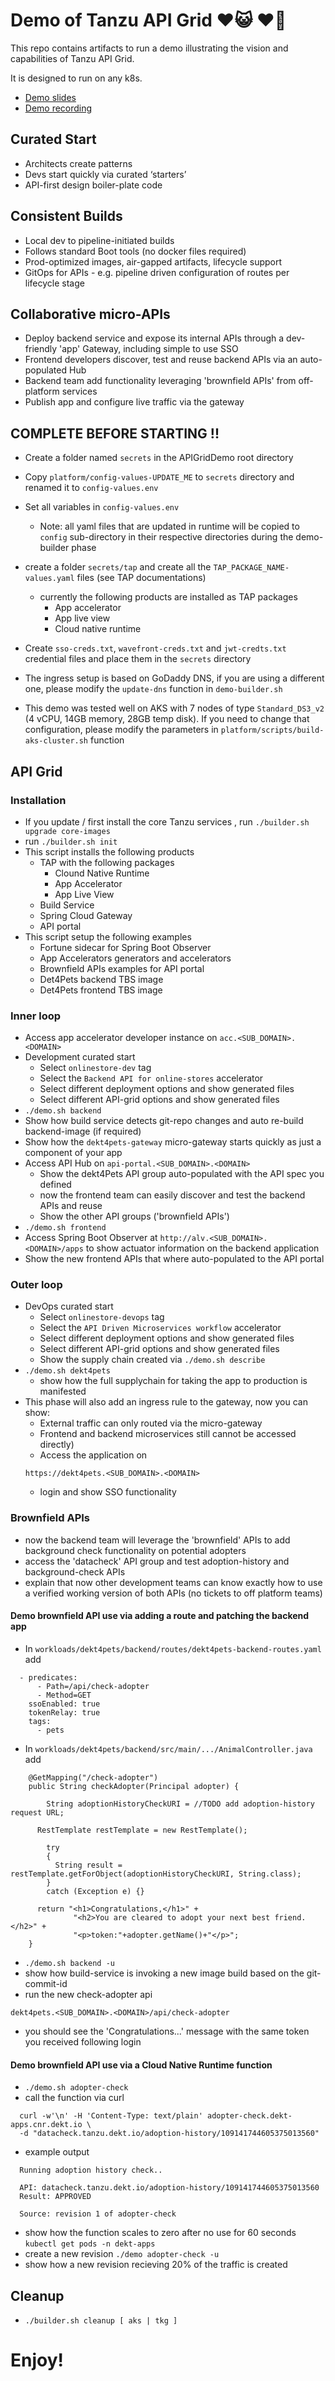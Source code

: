 
# Demo of Tanzu API Grid ♥️😺 ♥️🐶

This repo contains artifacts to run a demo illustrating the vision and capabilities of Tanzu API Grid.

It is designed to run on any k8s.

- [Demo slides](https://docs.google.com/presentation/d/105sp3K633nnTPWn_PGxrLRb2X0atNmNN4Wlu10FgQ00/edit#slide=id.gdbf1731422_0_3)
- [Demo recording](https://bit.ly/api-grid)

## Curated Start                                                   
- Architects create patterns                                      
- Devs start quickly via curated ‘starters’                           
- API-first design boiler-plate code                                  

## Consistent Builds                                                    
- Local dev to pipeline-initiated builds                          
- Follows standard Boot tools (no docker files required)               
- Prod-optimized images, air-gapped artifacts, lifecycle support  
- GitOps for APIs - e.g. pipeline driven configuration of routes per lifecycle stage       

## Collaborative micro-APIs 
- Deploy backend service and expose its internal APIs through a dev-friendly 'app' Gateway, including simple to use SSO
- Frontend developers discover, test and reuse backend APIs via an auto-populated Hub
- Backend team add functionality leveraging 'brownfield APIs' from off-platform services 
- Publish app and configure live traffic via the gateway

## COMPLETE BEFORE STARTING !!

- Create a folder named ```secrets``` in the APIGridDemo root directory

- Copy ```platform/config-values-UPDATE_ME``` to ```secrets``` directory and renamed it to ```config-values.env```

- Set all variables in ```config-values.env```
  - Note: all yaml files that are updated in runtime will be copied to ```config``` sub-directory in their respective directories during the demo-builder phase

- create a folder ```secrets/tap``` and create all the ```TAP_PACKAGE_NAME-values.yaml``` files (see TAP documentations)
  - currently the following products are installed as TAP packages
    * App accelerator
    * App live view
    * Cloud native runtime

- Create ```sso-creds.txt```, ```wavefront-creds.txt``` and ```jwt-credts.txt``` credential files and place them in the ```secrets``` directory

- The ingress setup is based on GoDaddy DNS, if you are using a different one, please modify the ```update-dns``` function in ```demo-builder.sh``` 

- This demo was tested well on AKS with 7 nodes of type ```Standard_DS3_v2``` (4 vCPU, 14GB memory, 28GB temp disk). If you need to change that configuration, please modify the parameters in ```platform/scripts/build-aks-cluster.sh``` function

## API Grid

### Installation
- If you update / first install the core Tanzu services , run ```./builder.sh upgrade core-images```
- run ```./builder.sh init```
- This script installs the following products
  - TAP with the following packages
    - Clound Native Runtime
    - App Accelerator
    - App Live View
  - Build Service
  - Spring Cloud Gateway
  - API portal
- This script setup the following examples
  - Fortune sidecar for Spring Boot Observer
  - App Accelerators generators and accelerators
  - Brownfield APIs examples for API portal
  - Det4Pets backend TBS image
  - Det4Pets frontend TBS image

### Inner loop
- Access app accelerator developer instance  on ```acc.<SUB_DOMAIN>.<DOMAIN>```
- Development curated start 
  - Select ```onlinestore-dev``` tag
  - Select the ```Backend API for online-stores``` accelerator 
  - Select different deployment options and show generated files
  - Select different API-grid options and show generated files
- ```./demo.sh backend```
- Show how build service detects git-repo changes and auto re-build backend-image (if required)
- Show how the ```dekt4pets-gateway``` micro-gateway starts quickly as just a component of your app
- Access API Hub on ```api-portal.<SUB_DOMAIN>.<DOMAIN>```
  - Show the dekt4Pets API group auto-populated with the API spec you defined
  - now the frontend team can easily discover and test the backend APIs and reuse
  - Show the other API groups ('brownfield APIs')
- ```./demo.sh frontend```
- Access Spring Boot Observer at ```http://alv.<SUB_DOMAIN>.<DOMAIN>/apps``` to show actuator information on the backend application 
- Show the new frontend APIs that where auto-populated to the API portal

### Outer loop
- DevOps curated start 
  - Select ```onlinestore-devops``` tag
  - Select the ```API Driven Microservices workflow``` accelerator 
  - Select different deployment options and show generated files
  - Select different API-grid options and show generated files
  - Show the supply chain created via ```./demo.sh describe```
- ```./demo.sh dekt4pets```
  - show how the full supplychain for taking the app to production is manifested
- This phase will also add an ingress rule to the gateway, now you can show:
  - External traffic can only routed via the micro-gateway
  - Frontend and backend microservices still cannot be accessed directly) 
  - Access the application on 
  ```
  https://dekt4pets.<SUB_DOMAIN>.<DOMAIN>
  ```
  - login and show SSO functionality 

### Brownfield APIs
- now the backend team will leverage the 'brownfield' APIs to add background check functionality on potential adopters
- access the 'datacheck' API group and test adoption-history and background-check APIs
- explain that now other development teams can know exactly how to use a verified working version of both APIs (no tickets to off platform teams)

#### Demo brownfield API use via adding a route and patching the backend app
  - In ```workloads/dekt4pets/backend/routes/dekt4pets-backend-routes.yaml``` add
  ```
    - predicates:
        - Path=/api/check-adopter
        - Method=GET
      ssoEnabled: true
      tokenRelay: true
      tags:
        - pets      
  ```
  - In ```workloads/dekt4pets/backend/src/main/.../AnimalController.java``` add
  ```
	  @GetMapping("/check-adopter")
	  public String checkAdopter(Principal adopter) {
    
		  String adoptionHistoryCheckURI = //TODO add adoption-history request URL;

   		RestTemplate restTemplate = new RestTemplate();
		
		  try
		  {
   			String result = restTemplate.getForObject(adoptionHistoryCheckURI, String.class);
		  }
		  catch (Exception e) {}

  		return "<h1>Congratulations,</h1>" + 
				"<h2>You are cleared to adopt your next best friend.</h2>" +
				"<p>token:"+adopter.getName()+"</p>";
	  }

  ```
  - ```./demo.sh backend -u ```
  - show how build-service is invoking a new image build based on the git-commit-id
  - run the new check-adopter api 
  ```
  dekt4pets.<SUB_DOMAIN>.<DOMAIN>/api/check-adopter
  ```
  - you should see the 'Congratulations...' message with the same token you received following login
#### Demo brownfield API use via a Cloud Native Runtime function
  - ```./demo.sh adopter-check ```
  - call the function via curl
  ```
    curl -w'\n' -H 'Content-Type: text/plain' adopter-check.dekt-apps.cnr.dekt.io \
    -d "datacheck.tanzu.dekt.io/adoption-history/109141744605375013560"
  ```
  - example output
  ```
    Running adoption history check..

    API: datacheck.tanzu.dekt.io/adoption-history/109141744605375013560
    Result: APPROVED

    Source: revision 1 of adopter-check
  ```
  - show how the function scales to zero after no use for 60 seconds
  ``` kubectl get pods -n dekt-apps ```
  - create a new revision
  ```./demo adopter-check -u ```
  - show how a new revision recieving 20% of the traffic is created

## Cleanup

- ```./builder.sh cleanup [ aks | tkg ]```

# Enjoy!

